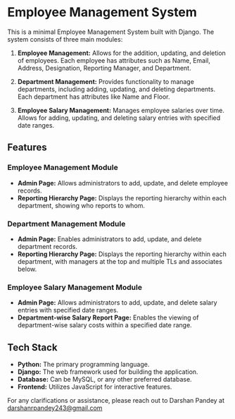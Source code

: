 # Employee Management System

This is a minimal Employee Management System built with Django. The system consists of three main modules:

1. **Employee Management:** Allows for the addition, updating, and deletion of employees. Each employee has attributes such as Name, Email, Address, Designation, Reporting Manager, and Department.

2. **Department Management:** Provides functionality to manage departments, including adding, updating, and deleting departments. Each department has attributes like Name and Floor.

3. **Employee Salary Management:** Manages employee salaries over time. Allows for adding, updating, and deleting salary entries with specified date ranges.

## Features

### Employee Management Module

- **Admin Page:** Allows administrators to add, update, and delete employee records.
- **Reporting Hierarchy Page:** Displays the reporting hierarchy within each department, showing who reports to whom.

### Department Management Module

- **Admin Page:** Enables administrators to add, update, and delete department records.
- **Reporting Hierarchy Page:** Displays the reporting hierarchy within each department, with managers at the top and multiple TLs and associates below.

### Employee Salary Management Module

- **Admin Page:** Allows administrators to add, update, and delete salary entries with specified date ranges.
- **Department-wise Salary Report Page:** Enables the viewing of department-wise salary costs within a specified date range.

## Tech Stack

- **Python:** The primary programming language.
- **Django:** The web framework used for building the application.
- **Database:** Can be MySQL, or any other preferred database.
- **Frontend:** Utilizes JavaScript for interactive features.



For any clarifications or assistance, please reach out to Darshan Pandey at darshanrpandey243@gmail.com 
